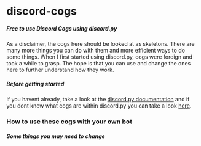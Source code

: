 # discord-cogs
##### Free to use Discord Cogs using discord.py
As a disclaimer, the cogs here should be looked at as skeletons. There are many more things you can do with them and more efficient ways to do some things. When I first started using discord.py, cogs were foreign and took a while to grasp. The hope is that you can use and change the ones here to further understand how they work.

##### Before getting started
If you havent already, take a look at the [discord.py documentation](https://discordpy.readthedocs.io/en/latest/) and if you dont know what cogs are within discord.py you can take a look [here](https://discordpy.readthedocs.io/en/latest/ext/commands/cogs.html).

### How to use these cogs with your own bot
##### Some things you may need to change






